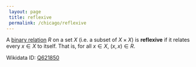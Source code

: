 ```yaml
---
 layout: page
 title: reflexive
 permalink: /chicago/reflexive
---
```

A [binary relation](https://mathgloss.github.io/MathGloss/binary_relation) $R$ on a set $X$ (i.e. a subset of $X \times X$) is **reflexive** if it relates every $x \in X$ to itself. That is, for all $x \in X$, $(x,x) \in R$.

Wikidata ID: [Q621850](https://www.wikidata.org/wiki/Q621850)